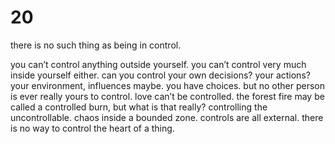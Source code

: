 # 20

there is no such thing as being in control.

you can’t control anything outside yourself. you can’t control very much inside yourself either. can you control your own decisions? your actions? your environment, influences maybe. you have choices. but no other person is ever really yours to control. love can’t be controlled. the forest fire may be called a controlled burn, but what is that really? controlling the uncontrollable. chaos inside a bounded zone. controls are all external. there is no way to control the heart of a thing. 